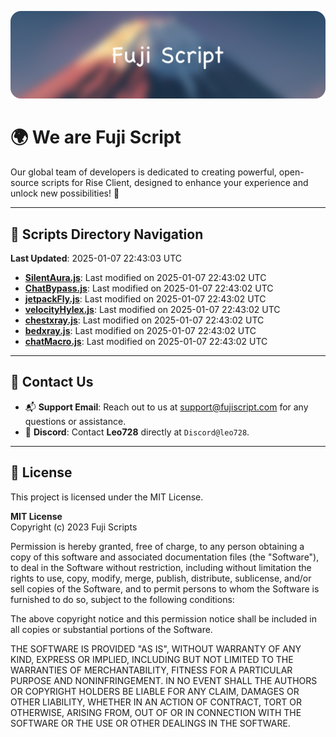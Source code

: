 ![Banner](.github/b.webp)

# 🌍 **We are Fuji Script**

Our global team of developers is dedicated to creating powerful, open-source scripts for Rise Client, designed to enhance your experience and unlock new possibilities! 🌟

---
<!-- SCRIPTS_NAVIGATION_START -->
## 📂 **Scripts Directory Navigation**

**Last Updated**: 2025-01-07 22:43:03 UTC

- **[SilentAura.js](scripts/SilentAura.js)**: Last modified on 2025-01-07 22:43:02 UTC
- **[ChatBypass.js](scripts/ChatBypass.js)**: Last modified on 2025-01-07 22:43:02 UTC
- **[jetpackFly.js](scripts/jetpackFly.js)**: Last modified on 2025-01-07 22:43:02 UTC
- **[velocityHylex.js](scripts/velocityHylex.js)**: Last modified on 2025-01-07 22:43:02 UTC
- **[chestxray.js](scripts/chestxray.js)**: Last modified on 2025-01-07 22:43:02 UTC
- **[bedxray.js](scripts/bedxray.js)**: Last modified on 2025-01-07 22:43:02 UTC
- **[chatMacro.js](scripts/chatMacro.js)**: Last modified on 2025-01-07 22:43:02 UTC

<!-- SCRIPTS_NAVIGATION_END -->

---

## 💬 **Contact Us**  
- 📬 **Support Email**: Reach out to us at [support@fujiscript.com](mailto:support@fujiscript.com) for any questions or assistance.  
- 💬 **Discord**: Contact **Leo728** directly at `Discord@leo728`.

---

## 📜 **License**

This project is licensed under the MIT License.  

**MIT License**  
Copyright (c) 2023 Fuji Scripts  

Permission is hereby granted, free of charge, to any person obtaining a copy of this software and associated documentation files (the "Software"), to deal in the Software without restriction, including without limitation the rights to use, copy, modify, merge, publish, distribute, sublicense, and/or sell copies of the Software, and to permit persons to whom the Software is furnished to do so, subject to the following conditions:  

The above copyright notice and this permission notice shall be included in all copies or substantial portions of the Software.  

THE SOFTWARE IS PROVIDED "AS IS", WITHOUT WARRANTY OF ANY KIND, EXPRESS OR IMPLIED, INCLUDING BUT NOT LIMITED TO THE WARRANTIES OF MERCHANTABILITY, FITNESS FOR A PARTICULAR PURPOSE AND NONINFRINGEMENT. IN NO EVENT SHALL THE AUTHORS OR COPYRIGHT HOLDERS BE LIABLE FOR ANY CLAIM, DAMAGES OR OTHER LIABILITY, WHETHER IN AN ACTION OF CONTRACT, TORT OR OTHERWISE, ARISING FROM, OUT OF OR IN CONNECTION WITH THE SOFTWARE OR THE USE OR OTHER DEALINGS IN THE SOFTWARE.  
